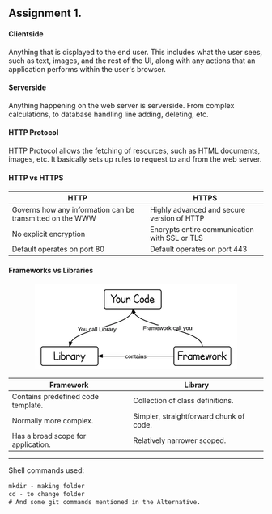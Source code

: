 ## Assignment 1.

#### Clientside
Anything that is displayed to the end user. This includes what the user sees, such as text, images, and the rest of the UI, along with any actions that an application performs within the user's browser.

#### Serverside
Anything happening on the web server is serverside. From complex calculations, to database handling line adding, deleting, etc.

#### HTTP Protocol
HTTP Protocol allows the fetching of resources, such as HTML documents, images, etc. It basically sets up rules to request to and from the web server.

#### HTTP vs HTTPS
| HTTP                                                      	| HTTPS                                         	|
|-----------------------------------------------------------	|-----------------------------------------------	|
| Governs how any information can be transmitted on the WWW 	| Highly advanced and secure version of HTTP    	|
| No explicit encryption                                    	| Encrypts entire communication with SSL or TLS 	|
| Default operates on port 80                               	| Default operates on port 443                  	|

#### Frameworks vs Libraries
<p align="center">
  <img src="./framework-vs-library.webp" />
</p>

| Framework                          	| Library                                 	|
|------------------------------------	|-----------------------------------------	|
| Contains predefined code template. 	| Collection of class definitions.        	|
| Normally more complex.             	| Simpler, straightforward chunk of code. 	|
| Has a broad scope for application. 	| Relatively narrower scoped.             	|

---

Shell commands used:
```shell
mkdir - making folder
cd - to change folder
# And some git commands mentioned in the Alternative.
```
